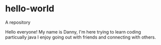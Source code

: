 # hello-world
A repository 

Hello everyone! My name is Danny, I'm here trying to learn coding particually java
I enjoy going out with friends and connecting with others.
